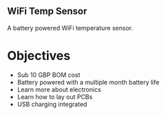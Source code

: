 WiFi Temp Sensor
----------------

A battery powered WiFi temperature sensor.

# Objectives

* Sub 10 GBP BOM cost
* Battery powered with a multiple month battery life
* Learn more about electronics
* Learn how to lay out PCBs
* USB charging integrated

